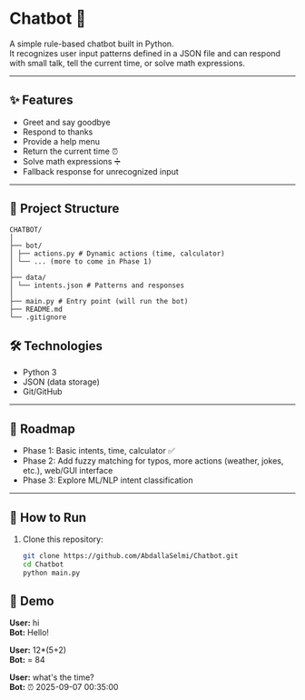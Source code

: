 # Chatbot 🤖

A simple rule-based chatbot built in Python.  
It recognizes user input patterns defined in a JSON file and can respond with small talk, tell the current time, or solve math expressions.

---

## ✨ Features
- Greet and say goodbye  
- Respond to thanks  
- Provide a help menu  
- Return the current time ⏰  
- Solve math expressions ➗  
- Fallback response for unrecognized input  

---

## 📂 Project Structure
```
CHATBOT/
│
├── bot/
│ ├── actions.py # Dynamic actions (time, calculator)
│ └── ... (more to come in Phase 1)
│
├── data/
│ └── intents.json # Patterns and responses
│
├── main.py # Entry point (will run the bot)
├── README.md
└── .gitignore
```

## 🛠️ Technologies
- Python 3  
- JSON (data storage)  
- Git/GitHub  

---

## 📌 Roadmap
- Phase 1: Basic intents, time, calculator ✅  
- Phase 2: Add fuzzy matching for typos, more actions (weather, jokes, etc.), web/GUI interface  
- Phase 3: Explore ML/NLP intent classification  

---

## 🚀 How to Run
1. Clone this repository:
   ```bash
   git clone https://github.com/AbdallaSelmi/Chatbot.git
   cd Chatbot
   python main.py

## 💬 Demo
**User:** hi  
**Bot:** Hello!  

**User:** 12*(5+2)  
**Bot:** = 84  

**User:** what's the time?  
**Bot:** ⏰ 2025-09-07 00:35:00



